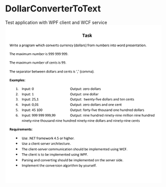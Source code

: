 # DollarConverterToText
Test application with WPF client and WCF service
![CodingTask](<CodingTask.png>)
